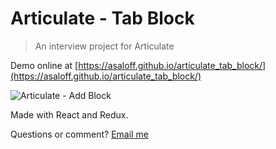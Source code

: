 # Articulate - Tab Block

> An interview project for Articulate

Demo online at [https://asaloff.github.io/articulate_tab_block/](https://asaloff.github.io/articulate_tab_block/)

![Articulate - Add Block](https://s3.amazonaws.com/misc-8691742/articulate.gif)

Made with React and Redux.

Questions or comment? [Email me](mailto:aaronsaloff@gmail.com)
